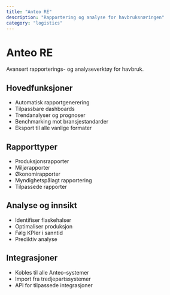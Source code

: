 ```yaml
---
title: "Anteo RE"
description: "Rapportering og analyse for havbruksnæringen"
category: "logistics"
---
```


# Anteo RE

Avansert rapporterings- og analyseverktøy for havbruk.

## Hovedfunksjoner

- Automatisk rapportgenerering
- Tilpassbare dashboards
- Trendanalyser og prognoser
- Benchmarking mot bransjestandarder
- Eksport til alle vanlige formater

## Rapporttyper

- Produksjonsrapporter
- Miljørapporter
- Økonomirapporter
- Myndighetspålagt rapportering
- Tilpassede rapporter

## Analyse og innsikt

- Identifiser flaskehalser
- Optimaliser produksjon
- Følg KPIer i sanntid
- Prediktiv analyse

## Integrasjoner

- Kobles til alle Anteo-systemer
- Import fra tredjepartssystemer
- API for tilpassede integrasjoner
